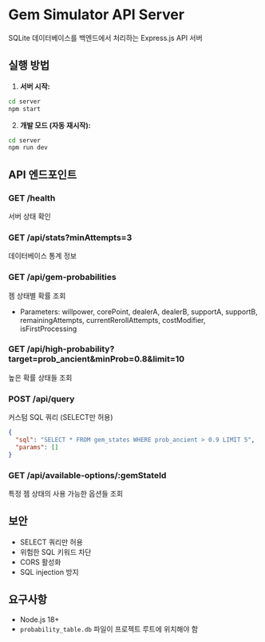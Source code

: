 # Gem Simulator API Server

SQLite 데이터베이스를 백엔드에서 처리하는 Express.js API 서버

## 실행 방법

1. **서버 시작:**
```bash
cd server
npm start
```

2. **개발 모드 (자동 재시작):**
```bash
cd server
npm run dev
```

## API 엔드포인트

### GET /health
서버 상태 확인

### GET /api/stats?minAttempts=3
데이터베이스 통계 정보

### GET /api/gem-probabilities
젬 상태별 확률 조회
- Parameters: willpower, corePoint, dealerA, dealerB, supportA, supportB, remainingAttempts, currentRerollAttempts, costModifier, isFirstProcessing

### GET /api/high-probability?target=prob_ancient&minProb=0.8&limit=10
높은 확률 상태들 조회

### POST /api/query
커스텀 SQL 쿼리 (SELECT만 허용)
```json
{
  "sql": "SELECT * FROM gem_states WHERE prob_ancient > 0.9 LIMIT 5",
  "params": []
}
```

### GET /api/available-options/:gemStateId
특정 젬 상태의 사용 가능한 옵션들 조회

## 보안

- SELECT 쿼리만 허용
- 위험한 SQL 키워드 차단
- CORS 활성화
- SQL injection 방지

## 요구사항

- Node.js 18+
- `probability_table.db` 파일이 프로젝트 루트에 위치해야 함
